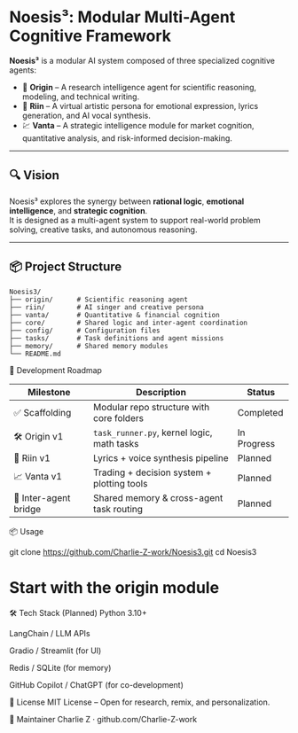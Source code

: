 # Noesis³: Modular Multi-Agent Cognitive Framework

**Noesis³** is a modular AI system composed of three specialized cognitive agents:

- 🧠 **Origin** – A research intelligence agent for scientific reasoning, modeling, and technical writing.
- 🎼 **Riin** – A virtual artistic persona for emotional expression, lyrics generation, and AI vocal synthesis.
- 💹 **Vanta** – A strategic intelligence module for market cognition, quantitative analysis, and risk-informed decision-making.

---

## 🔍 Vision

Noesis³ explores the synergy between **rational logic**, **emotional intelligence**, and **strategic cognition**.  
It is designed as a multi-agent system to support real-world problem solving, creative tasks, and autonomous reasoning.

---

## 📦 Project Structure

```text
Noesis3/
├── origin/      # Scientific reasoning agent
├── riin/        # AI singer and creative persona
├── vanta/       # Quantitative & financial cognition
├── core/        # Shared logic and inter-agent coordination
├── config/      # Configuration files
├── tasks/       # Task definitions and agent missions
├── memory/      # Shared memory modules
└── README.md
```
🚀 Development Roadmap

| Milestone             | Description                                | Status      |
| --------------------- | ------------------------------------------ | ----------- |
| ✅ Scaffolding         | Modular repo structure with core folders   | Completed   |
| 🛠️ Origin v1         | `task_runner.py`, kernel logic, math tasks | In Progress |
| 🎵 Riin v1            | Lyrics + voice synthesis pipeline          | Planned     |
| 📈 Vanta v1           | Trading + decision system + plotting tools | Planned     |
| 🔁 Inter-agent bridge | Shared memory & cross-agent task routing   | Planned     |

📦 Usage

git clone https://github.com/Charlie-Z-work/Noesis3.git
cd Noesis3
# Start with the origin module

🛠️ Tech Stack (Planned)
Python 3.10+

LangChain / LLM APIs

Gradio / Streamlit (for UI)

Redis / SQLite (for memory)

GitHub Copilot / ChatGPT (for co-development)

📄 License
MIT License – Open for research, remix, and personalization.

👤 Maintainer
Charlie Z · github.com/Charlie-Z-work
